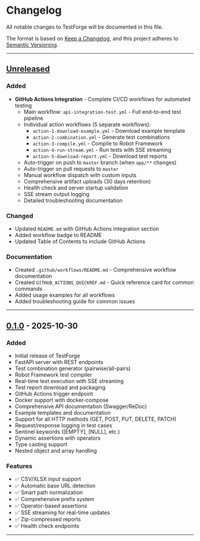 # Changelog

All notable changes to TestForge will be documented in this file.

The format is based on [Keep a Changelog](https://keepachangelog.com/en/1.0.0/),
and this project adheres to [Semantic Versioning](https://semver.org/spec/v2.0.0.html).

---

## [Unreleased]

### Added
- **GitHub Actions Integration** - Complete CI/CD workflows for automated testing
  - Main workflow: `api-integration-test.yml` - Full end-to-end test pipeline
  - Individual action workflows (5 separate workflows):
    - `action-1-download-example.yml` - Download example template
    - `action-2-combination.yml` - Generate test combinations
    - `action-3-compile.yml` - Compile to Robot Framework
    - `action-4-run-stream.yml` - Run tests with SSE streaming
    - `action-5-download-report.yml` - Download test reports
  - Auto-trigger on push to `master` branch (when `app/**` changes)
  - Auto-trigger on pull requests to `master`
  - Manual workflow dispatch with custom inputs
  - Comprehensive artifact uploads (30 days retention)
  - Health check and server startup validation
  - SSE stream output logging
  - Detailed troubleshooting documentation

### Changed
- Updated `README.md` with GitHub Actions integration section
- Added workflow badge to README
- Updated Table of Contents to include GitHub Actions

### Documentation
- Created `.github/workflows/README.md` - Comprehensive workflow documentation
- Created `GITHUB_ACTIONS_QUICKREF.md` - Quick reference card for common commands
- Added usage examples for all workflows
- Added troubleshooting guide for common issues

---

## [0.1.0] - 2025-10-30

### Added
- Initial release of TestForge
- FastAPI server with REST endpoints
- Test combination generator (pairwise/all-pairs)
- Robot Framework test compiler
- Real-time test execution with SSE streaming
- Test report download and packaging
- GitHub Actions trigger endpoint
- Docker support with docker-compose
- Comprehensive API documentation (Swagger/ReDoc)
- Example templates and documentation
- Support for all HTTP methods (GET, POST, PUT, DELETE, PATCH)
- Request/response logging in test cases
- Sentinel keywords ([EMPTY], [NULL], etc.)
- Dynamic assertions with operators
- Type casting support
- Nested object and array handling

### Features
- ✅ CSV/XLSX input support
- ✅ Automatic base URL detection
- ✅ Smart path normalization
- ✅ Comprehensive prefix system
- ✅ Operator-based assertions
- ✅ SSE streaming for real-time updates
- ✅ Zip-compressed reports
- ✅ Health check endpoints

---

[Unreleased]: https://github.com/Baipo-Production/test-forge/compare/v0.1.0...HEAD
[0.1.0]: https://github.com/Baipo-Production/test-forge/releases/tag/v0.1.0
